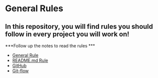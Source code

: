 # General Rules

## In this repository, you will find rules you should follow in every project you will work on!

***Follow up the notes to read the rules ***


- [General Rule]() 
- [README.md Rule]()
- [GitHub]()
- [Git-flow]()
